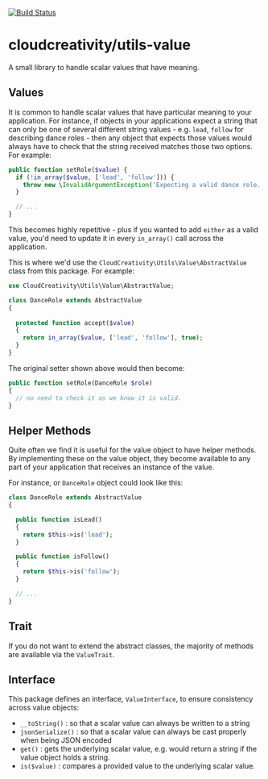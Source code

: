 [![Build Status](https://travis-ci.org/cloudcreativity/utils-value.svg?branch=master)](https://travis-ci.org/cloudcreativity/utils-value)

# cloudcreativity/utils-value

A small library to handle scalar values that have meaning.

## Values

It is common to handle scalar values that have particular meaning to your
application. For instance, if objects in your applications expect a string
that can only be one of several different string values - e.g. `lead`,
`follow` for describing dance roles - then any object that expects those values
would always have to check that the string received matches those two options.
For example:

``` php
public function setRole($value) {
  if (!in_array($value, ['lead', 'follow'])) {
    throw new \InvalidArgumentException('Expecting a valid dance role.');
  }

  // ...
}
```

This becomes highly repetitive - plus if you wanted to add `either` as a valid
value, you'd need to update it in every `in_array()` call across the
application.

This is where we'd use the `CloudCreativity\Utils\Value\AbstractValue`
class from this package. For example:

``` php
use CloudCreativity\Utils\Value\AbstractValue;

class DanceRole extends AbstractValue
{
  
  protected function accept($value)
  {
    return in_array($value, ['lead', 'follow'], true);
  }
}
```

The original setter shown above would then become:

``` php
public function setRole(DanceRole $role)
{
  // no need to check it as we know it is valid.
}
```

## Helper Methods

Quite often we find it is useful for the value object to have helper methods. By implementing
these on the value object, they become available to any part of your application that
receives an instance of the value.

For instance, or `DanceRole` object could look like this:

``` php
class DanceRole extends AbstractValue
{

  public function isLead()
  {
    return $this->is('lead');
  }

  public function isFollow()
  {
    return $this->is('follow');
  }

  // ... 
}
```

## Trait

If you do not want to extend the abstract classes, the majority of methods are available via the `ValueTrait`.

## Interface

This package defines an interface, `ValueInterface`, to ensure consistency across value objects:

- `__toString()` : so that a scalar value can always be written to a string
- `jsonSerialize()` : so that a scalar value can always be cast properly when being JSON encoded
- `get()` : gets the underlying scalar value, e.g. would return a string if the value object holds a string.
- `is($value)` : compares a provided value to the underlying scalar value.

